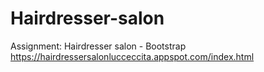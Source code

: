 # Hairdresser-salon
Assignment: Hairdresser salon - Bootstrap
https://hairdressersalonlucceccita.appspot.com/index.html
